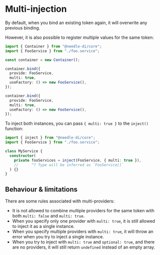 
# Multi-injection

By default, when you bind an existing token again, it will overwrite any previous binding.

However, it is also possible to register multiple values for the same token:

```ts twoslash
import { Container } from "@needle-di/core";
import { FooService } from "./foo.service";

const container = new Container();

container.bind({
  provide: FooService,
  multi: true,
  useFactory: () => new FooService(),
});

container.bind({
  provide: FooService,
  multi: true,
  useFactory: () => new FooService(),
});
```

To inject both instances, you can pass `{ multi: true }` to the `inject()` function:

```ts twoslash
import { inject } from "@needle-di/core";
import { FooService } from "./foo.service";

class MyService {
  constructor(
    private fooServices = inject(FooService, { multi: true }),
    //      ^? Type will be inferred as `FooService[]`
  ) {}
}
```

## Behaviour & limitations

There are some rules associated with multi-providers:

- It is not allowed to combine multiple providers for the same token with both `multi: false` and `multi: true`.
- When you specify only one provider with `multi: true`, it is still allowed to inject it as a single instance.
- When you specify multiple providers with `multi: true`, it will throw an error when you try to inject a single
  instance.
- When you try to inject with `multi: true` and `optional: true`, and there are no providers, it will still
  return `undefined` instead of an empty array.
